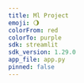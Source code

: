 ```yaml
---
title: Ml Project
emoji: 🌖
colorFrom: red
colorTo: purple
sdk: streamlit
sdk_version: 1.29.0
app_file: app.py
pinned: false
---
```

